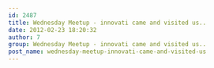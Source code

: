 ```yaml
---
id: 2487
title: Wednesday Meetup - innovati came and visited us..
date: 2012-02-23 18:20:32
author: 7
group: Wednesday Meetup - innovati came and visited us..
post_name: wednesday-meetup-innovati-came-and-visited-us
---
```


